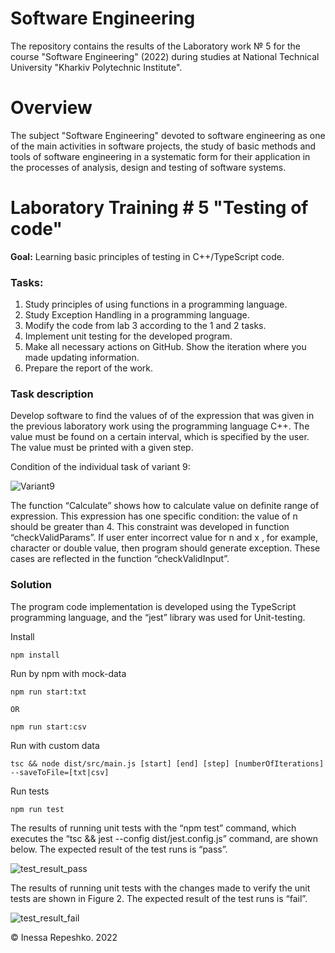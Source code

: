 # Software Engineering
The repository contains the results of the Laboratory work № 5 for the course "Software Engineering" (2022) during studies at National Technical University "Kharkiv Polytechnic Institute".

# Overview
The subject "Software Engineering" devoted to software engineering as one of the main activities in software projects, the study of basic methods and tools of software engineering in a systematic form for their application in the processes of analysis, design and testing of software systems.

# Laboratory Training # 5 "Testing of code"
**Goal:** Learning basic principles of testing in С++/TypeScript code.

### Tasks:

  1. Study principles of using functions in a programming language. 
  2. Study Exception Handling in a programming language. 
  3. Modify the code from lab 3 according to the 1 and 2 tasks. 
  4. Implement unit testing for the developed program. 
  5. Make all necessary actions on GitHub. Show the iteration where you made updating information. 
  6. Prepare the report of the work.


### Task description

Develop software to find the values of of the expression that was given in the previous laboratory work using the programming language C++. The value must be found on a certain interval, which is specified by the user. The value must be printed with a given step.

Condition of the individual task of variant 9:

![Variant9](https://github.com/InessaRepeshko/software-engineering/assets/80609514/0f93e612-cadf-4f09-ace9-f8dcaa06f4cc)

The function “Calculate” shows how to calculate value on definite range of expression. This expression has one specific condition: the value of n should be greater than 4. This constraint was developed in function “checkValidParams”. If user enter incorrect value for n and x , for example, character or double value, then program should generate exception. These cases are reflected in the function “checkValidInput”.

### Solution

The program code implementation is developed using the TypeScript programming language, and the “jest” library was used for Unit-testing.

Install
```
npm install
```

Run by npm with mock-data
```
npm run start:txt

OR

npm run start:csv
```

Run with custom data
```
tsc && node dist/src/main.js [start] [end] [step] [numberOfIterations] --saveToFile=[txt|csv]
```

Run tests
```
npm run test
```

The results of running unit tests with the “npm test” command, which executes the “tsc && jest --config dist/jest.config.js” command, are shown below. The expected result of the test runs is “pass”.

![test_result_pass](https://github.com/InessaRepeshko/software-engineering/assets/80609514/3809f1b1-ed2e-4418-9804-289ce86fdbe9)

The results of running unit tests with the changes made to verify the unit tests are shown in Figure 2. The expected result of the test runs is “fail”.

![test_result_fail](https://github.com/InessaRepeshko/software-engineering/assets/80609514/47932de0-cb98-404d-96f7-42a689c5dc51)




© Inessa Repeshko. 2022
